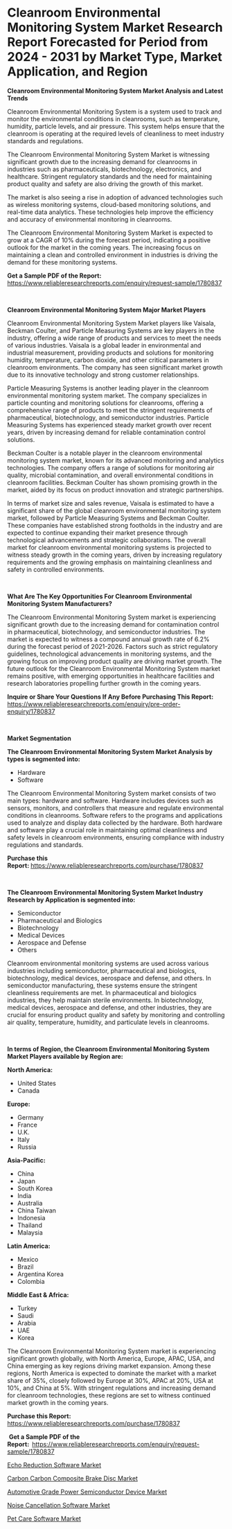 <p><h1>Cleanroom Environmental Monitoring System Market Research Report Forecasted for Period from 2024 -  2031 by Market Type, Market Application, and Region</h1></p><p><strong>Cleanroom Environmental Monitoring System Market Analysis and Latest Trends</strong></p>
<p><p>Cleanroom Environmental Monitoring System is a system used to track and monitor the environmental conditions in cleanrooms, such as temperature, humidity, particle levels, and air pressure. This system helps ensure that the cleanroom is operating at the required levels of cleanliness to meet industry standards and regulations.</p><p>The Cleanroom Environmental Monitoring System Market is witnessing significant growth due to the increasing demand for cleanrooms in industries such as pharmaceuticals, biotechnology, electronics, and healthcare. Stringent regulatory standards and the need for maintaining product quality and safety are also driving the growth of this market.</p><p>The market is also seeing a rise in adoption of advanced technologies such as wireless monitoring systems, cloud-based monitoring solutions, and real-time data analytics. These technologies help improve the efficiency and accuracy of environmental monitoring in cleanrooms.</p><p>The Cleanroom Environmental Monitoring System Market is expected to grow at a CAGR of 10% during the forecast period, indicating a positive outlook for the market in the coming years. The increasing focus on maintaining a clean and controlled environment in industries is driving the demand for these monitoring systems.</p></p>
<p><strong>Get a Sample PDF of the Report:&nbsp;</strong> <a href="https://www.reliableresearchreports.com/enquiry/request-sample/1780837">https://www.reliableresearchreports.com/enquiry/request-sample/1780837</a></p>
<p>&nbsp;</p>
<p><strong>Cleanroom Environmental Monitoring System Major Market Players</strong></p>
<p><p>Cleanroom Environmental Monitoring System Market players like Vaisala, Beckman Coulter, and Particle Measuring Systems are key players in the industry, offering a wide range of products and services to meet the needs of various industries. Vaisala is a global leader in environmental and industrial measurement, providing products and solutions for monitoring humidity, temperature, carbon dioxide, and other critical parameters in cleanroom environments. The company has seen significant market growth due to its innovative technology and strong customer relationships.</p><p>Particle Measuring Systems is another leading player in the cleanroom environmental monitoring system market. The company specializes in particle counting and monitoring solutions for cleanrooms, offering a comprehensive range of products to meet the stringent requirements of pharmaceutical, biotechnology, and semiconductor industries. Particle Measuring Systems has experienced steady market growth over recent years, driven by increasing demand for reliable contamination control solutions.</p><p>Beckman Coulter is a notable player in the cleanroom environmental monitoring system market, known for its advanced monitoring and analytics technologies. The company offers a range of solutions for monitoring air quality, microbial contamination, and overall environmental conditions in cleanroom facilities. Beckman Coulter has shown promising growth in the market, aided by its focus on product innovation and strategic partnerships.</p><p>In terms of market size and sales revenue, Vaisala is estimated to have a significant share of the global cleanroom environmental monitoring system market, followed by Particle Measuring Systems and Beckman Coulter. These companies have established strong footholds in the industry and are expected to continue expanding their market presence through technological advancements and strategic collaborations. The overall market for cleanroom environmental monitoring systems is projected to witness steady growth in the coming years, driven by increasing regulatory requirements and the growing emphasis on maintaining cleanliness and safety in controlled environments.</p></p>
<p>&nbsp;</p>
<p><strong>What Are The Key Opportunities For Cleanroom Environmental Monitoring System Manufacturers?</strong></p>
<p><p>The Cleanroom Environmental Monitoring System market is experiencing significant growth due to the increasing demand for contamination control in pharmaceutical, biotechnology, and semiconductor industries. The market is expected to witness a compound annual growth rate of 6.2% during the forecast period of 2021-2026. Factors such as strict regulatory guidelines, technological advancements in monitoring systems, and the growing focus on improving product quality are driving market growth. The future outlook for the Cleanroom Environmental Monitoring System market remains positive, with emerging opportunities in healthcare facilities and research laboratories propelling further growth in the coming years.</p></p>
<p><strong>Inquire or Share Your Questions If Any Before Purchasing This Report:</strong> <a href="https://www.reliableresearchreports.com/enquiry/pre-order-enquiry/1780837">https://www.reliableresearchreports.com/enquiry/pre-order-enquiry/1780837</a></p>
<p>&nbsp;</p>
<p><strong>Market Segmentation</strong></p>
<p><strong>The Cleanroom Environmental Monitoring System Market Analysis by types is segmented into:</strong></p>
<p><ul><li>Hardware</li><li>Software</li></ul></p>
<p><p>The Cleanroom Environmental Monitoring System market consists of two main types: hardware and software. Hardware includes devices such as sensors, monitors, and controllers that measure and regulate environmental conditions in cleanrooms. Software refers to the programs and applications used to analyze and display data collected by the hardware. Both hardware and software play a crucial role in maintaining optimal cleanliness and safety levels in cleanroom environments, ensuring compliance with industry regulations and standards.</p></p>
<p><strong>Purchase this Report:&nbsp;</strong><a href="https://www.reliableresearchreports.com/purchase/1780837">https://www.reliableresearchreports.com/purchase/1780837</a></p>
<p>&nbsp;</p>
<p><strong>The Cleanroom Environmental Monitoring System Market Industry Research by Application is segmented into:</strong></p>
<p><ul><li>Semiconductor</li><li>Pharmaceutical and Biologics</li><li>Biotechnology</li><li>Medical Devices</li><li>Aerospace and Defense</li><li>Others</li></ul></p>
<p><p>Cleanroom environmental monitoring systems are used across various industries including semiconductor, pharmaceutical and biologics, biotechnology, medical devices, aerospace and defense, and others. In semiconductor manufacturing, these systems ensure the stringent cleanliness requirements are met. In pharmaceutical and biologics industries, they help maintain sterile environments. In biotechnology, medical devices, aerospace and defense, and other industries, they are crucial for ensuring product quality and safety by monitoring and controlling air quality, temperature, humidity, and particulate levels in cleanrooms.</p></p>
<p>&nbsp;</p>
<p><strong>In terms of Region, the Cleanroom Environmental Monitoring System Market Players available by Region are:</strong></p>
<p>
    <p> <strong> North America: </strong>
        <ul>
            <li>United States</li>
            <li>Canada</li>
        </ul>
        </p> 
    <p> <strong> Europe: </strong>
        <ul>
            <li>Germany</li>
            <li>France</li>
            <li>U.K.</li>
            <li>Italy</li>
            <li>Russia</li>
        </ul>
        </p> 
    <p> <strong> Asia-Pacific: </strong>
        <ul>
            <li>China</li>
            <li>Japan</li>
            <li>South Korea</li>
            <li>India</li>
            <li>Australia</li>
            <li>China Taiwan</li>
            <li>Indonesia</li>
            <li>Thailand</li>
            <li>Malaysia</li>
        </ul>
        </p> 
    <p> <strong> Latin America: </strong>
        <ul>
            <li>Mexico</li>
            <li>Brazil</li>
            <li>Argentina Korea</li>
            <li>Colombia</li>
        </ul>
        </p> 
    <p> <strong> Middle East & Africa: </strong>
        <ul>
            <li>Turkey</li>
            <li>Saudi</li>
            <li>Arabia</li>
            <li>UAE</li>
            <li>Korea</li>
        </ul>
    </p>
    </p>
<p><p>The Cleanroom Environmental Monitoring System market is experiencing significant growth globally, with North America, Europe, APAC, USA, and China emerging as key regions driving market expansion. Among these regions, North America is expected to dominate the market with a market share of 35%, closely followed by Europe at 30%, APAC at 20%, USA at 10%, and China at 5%. With stringent regulations and increasing demand for cleanroom technologies, these regions are set to witness continued market growth in the coming years.</p></p>
<p><strong>Purchase this Report: </strong><a href="https://www.reliableresearchreports.com/purchase/1780837">https://www.reliableresearchreports.com/purchase/1780837</a></p>
<p>&nbsp;<strong>Get a Sample PDF of the Report:&nbsp;&nbsp;</strong><a href="https://www.reliableresearchreports.com/enquiry/request-sample/1780837">https://www.reliableresearchreports.com/enquiry/request-sample/1780837</a></p>
<p><strong></strong></p>
<p><p><a href="https://medium.com/@clevehilll2023/echo-reduction-software-market-insight-market-trends-growth-forecasted-from-2024-to-2031-c98a0c03f250">Echo Reduction Software Market</a></p><p><a href="https://github.com/lataunyatinikmelvin59ilbd0dv/Market-Research-Report-List-1/blob/main/carbon-carbon-composite-brake-disc-market.md">Carbon Carbon Composite Brake Disc Market</a></p><p><a href="https://github.com/pgtimber/Market-Research-Report-List-1/blob/main/automotive-grade-power-semiconductor-device-market.md">Automotive Grade Power Semiconductor Device Market</a></p><p><a href="https://medium.com/@clevehilll2023/noise-cancellation-software-market-size-reveals-the-best-marketing-channels-in-global-industry-bcba2b81a45d">Noise Cancellation Software Market</a></p><p><a href="https://medium.com/@clevehilll2023/analyzing-pet-care-software-market-global-industry-perspective-and-forecast-2024-to-2031-b7fbdf82feec">Pet Care Software Market</a></p></p>